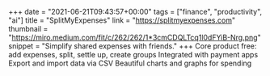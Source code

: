 +++
date = "2021-06-21T09:43:57+00:00"
tags = ["finance", "productivity", "ai"]
title = "SplitMyExpenses"
link = "https://splitmyexpenses.com"
thumbnail = "https://miro.medium.com/fit/c/262/262/1*3cmCDQLTcq1l0dFYiB-Nrg.png"
snippet = "Simplify shared expenses with friends."
+++
Core product free: add expenses, split, settle up, create groups
Integrated with payment apps
Export and import data via CSV
Beautiful charts and graphs for spending
